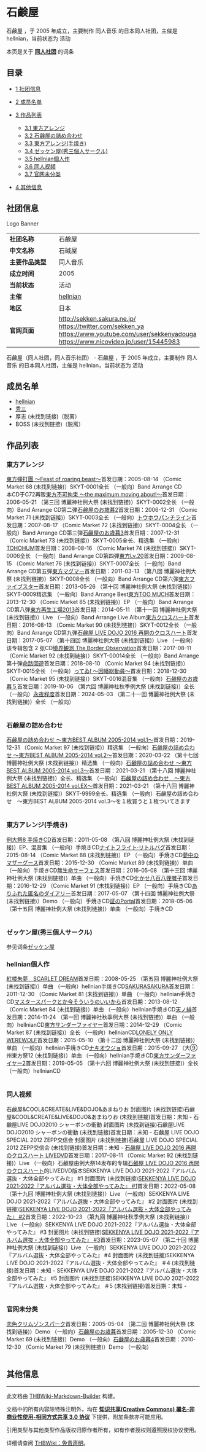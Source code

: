 # 石鹸屋

<!-- source html: G:\repos\THBWiki-Markdown-Builder\THBWikiMarkdown\Temp\main\3\37\ns0%3A%E7%9F%B3%E9%B9%B8%E5%B1%8B.html -->

石鹸屋 ，于 2005 年成立，主要制作 同人音乐 的日本同人社团，主催是 hellnian，当前状态为 活动

本页是关于 **[同人社团](./同人社团.md#同人社团)** 的词条

## 目录

- [1 社团信息](#社团信息)
- [2 成员名单](#成员名单)
- [3 作品列表](#作品列表)

  - [3.1 東方アレンジ](#東方アレンジ)
  - [3.2 石鹸屋の詰め合わせ](#石鹸屋の詰め合わせ)
  - [3.3 東方アレンジ(手焼き)](#東方アレンジ(手焼き))
  - [3.4 ゼッケン屋(秀三個人サークル)](#ゼッケン屋(秀三個人サークル))
  - [3.5 hellnian個人作](#hellnian個人作)
  - [3.6 同人视频](#同人视频)
  - [3.7 官网未分类](#官网未分类)



- [4 其他信息](#其他信息)





## 社团信息
[](./文件-石鹸屋_banner.jpg.md)  [](./文件-石鹸屋_banner.jpg.md)Logo
[](./文件-石鹸屋_banner2.jpg.md)  [](./文件-石鹸屋_banner2.jpg.md)Banner

<table><tbody><tr><td style="width:120px"><b>社团名称</b></td><td style="min-width:300px"> 石鹸屋 </td></tr><tr><td><b>中文名称</b></td><td>石碱屋</td></tr><tr><td><b>主要作品类型</b></td><td>同人音乐</td></tr><tr><td><b>成立时间</b></td><td>2005</td></tr><tr><td><b>当前状态</b></td><td>活动</td></tr><tr><td><b>主催</b></td><td> <a href="./hellnian.md" title="hellnian">hellnian</a> </td></tr><tr><td><b>地区</b></td><td>日本</td></tr><tr><td><b>官网页面</b></td><td><a rel="nofollow" class="external free" href="http://sekken.sakura.ne.jp/">http://sekken.sakura.ne.jp/</a> <br><a rel="nofollow" class="external free" href="https://twitter.com/sekken_ya">https://twitter.com/sekken_ya</a><br><a rel="nofollow" class="external free" href="https://www.youtube.com/user/sekkenyadouga">https://www.youtube.com/user/sekkenyadouga</a><br><a rel="nofollow" class="external free" href="https://www.nicovideo.jp/user/15445983">https://www.nicovideo.jp/user/15445983</a></td></tr></tbody></table>

石鹸屋（同人社团，同人音乐社团） - 石鹸屋 ，于 2005 年成立，主要制作 同人音乐 的日本同人社团，主催是 hellnian，当前状态为 活动

## 成员名单
- [hellnian](./hellnian.md)
- [秀三](./秀三.md)
- 厚志 (未找到链接)（脱离）
- BOSS (未找到链接)（脱离）


## 作品列表

### 東方アレンジ
[](./東方弾打團_～Feast_of_roaring_beast～.md)[東方弾打團 ～Feast of roaring beast～](./東方弾打團_～Feast_of_roaring_beast～.md)首发日期：2005-08-14 （Comic Market 68 (未找到链接)）SKYT-0001全长 （一般向）Band Arrange CD  
本CD于C72再贩[](./東方不可拘束_～the_maximum_moving_about!～.md)[東方不可拘束 ～the maximum moving about!～](./東方不可拘束_～the_maximum_moving_about!～.md)首发日期：2006-05-21 （第三回 博麗神社例大祭 (未找到链接)）SKYT-0002全长 （一般向）Band Arrange CD第二弾[](./石鹸屋のお歳暮2.md)[石鹸屋のお歳暮2](./石鹸屋のお歳暮2.md)首发日期：2006-12-31 （Comic Market 71 (未找到链接)）SKYT-0003全长 （一般向）[](./トウホウパンチライン.md)[トウホウパンチライン](./トウホウパンチライン.md)首发日期：2007-08-17 （Comic Market 72 (未找到链接)）SKYT-0004全长 （一般向）Band Arrange CD第三弾[](./石鹸屋のお歳暮3.md)[石鹸屋のお歳暮3](./石鹸屋のお歳暮3.md)首发日期：2007-12-31 （Comic Market 73 (未找到链接)）SKYT-0005全长、​精选集 （一般向）[](./TOHOHUM.md)[TOHOHUM](./TOHOHUM.md)首发日期：2008-08-16 （Comic Market 74 (未找到链接)）SKYT-0006全长 （一般向）Band Arrange CD第四弾[](./東方Lv.20.md)[東方Lv.20](./東方Lv.20.md)首发日期：2009-08-15 （Comic Market 76 (未找到链接)）SKYT-0007全长 （一般向）Band Arrange CD第五弾[](./東方マグマー.md)[東方マグマー](./東方マグマー.md)首发日期：2011-03-13 （第八回 博麗神社例大祭 (未找到链接)）SKYT-0008全长 （一般向）Band Arrange CD第六弾[](./東方ファイブスター.md)[東方ファイブスター](./東方ファイブスター.md)首发日期：2013-05-26 （第十回 博麗神社例大祭 (未找到链接)）SKYT-0009精选集 （一般向）Band Arrange Best[](./東方TOO_MUCH.md)[東方TOO MUCH](./東方TOO_MUCH.md)首发日期：2013-12-30 （Comic Market 85 (未找到链接)）EP （一般向）Band Arrange CD第八弾[](./東方再生工場2013.md)[東方再生工場2013](./東方再生工場2013.md)首发日期：2014-05-11 （第十一回 博麗神社例大祭 (未找到链接)）Live （一般向）Band Arrange Live Album[](./東方クロスハート.md)[東方クロスハート](./東方クロスハート.md)首发日期：2016-08-13 （Comic Market 90 (未找到链接)）SKYT-0012全长 （一般向）Band Arrange CD第九弾[](./石鹸屋_LIVE_DOJO_2016_再開のクロスハート.md)[石鹸屋 LIVE DOJO 2016 再開のクロスハート](./石鹸屋_LIVE_DOJO_2016_再開のクロスハート.md)首发日期：2017-05-07 （第十四回 博麗神社例大祭 (未找到链接)）Live （一般向）该专辑包含 2 张CD[](./境界観測_The_Border_Observation.md)[境界観測 The Border Observation](./境界観測_The_Border_Observation.md)首发日期：2017-08-11 （Comic Market 92 (未找到链接)）SKYT-00014全长 （一般向）Band Arrange第十弾[](./命路回遊.md)[命路回遊](./命路回遊.md)首发日期：2018-08-10 （Comic Market 94 (未找到链接)）SKYT-0015全长 （一般向）[](./ってゐ!_～因幡総動員～.md)[ってゐ! ～因幡総動員～](./ってゐ!_～因幡総動員～.md)首发日期：2018-12-30 （Comic Market 95 (未找到链接)）SKYT-0016混音集 （一般向）[](./石鹸屋のお歳暮５.md)[石鹸屋のお歳暮５](./石鹸屋のお歳暮５.md)首发日期：2019-10-06 （第六回 博麗神社秋季例大祭 (未找到链接)）全长 （一般向）[](./永夜程度.md)[永夜程度](./永夜程度.md)首发日期：2024-05-03 （第二十一回 博麗神社例大祭 (未找到链接)）全长 （一般向）
<table><style data-mw-deduplicate="TemplateStyles:r686458">.mw-parser-output .simple_work{display:grid;min-height:calc(120px + 0.5rem);grid-template-columns:calc(120px + 0.5rem)1fr;grid-template-rows:auto 1fr;grid-template-areas:"cover title""cover props";overflow:hidden}.mw-parser-output .simple_work-cover{grid-area:cover;align-self:center;justify-self:center;overflow:hidden;max-width:100%;max-height:100%;padding:0.25rem;word-break:break-all}.mw-parser-output .simple_work-cover a.new{display:block;text-align:center;padding:0.25rem}.mw-parser-output .simple_work-title{grid-area:title;margin-top:0.25rem;padding-left:0.25rem;font-weight:bold}.mw-parser-output .simple_work-props{grid-area:props;padding-left:0.25rem}.mw-parser-output .simple_work-prop{margin:0.125rem 0}</style>

<link rel="mw-deduplicated-inline-style" href="mw-data:TemplateStyles:r686458">

<link rel="mw-deduplicated-inline-style" href="mw-data:TemplateStyles:r686458">

<link rel="mw-deduplicated-inline-style" href="mw-data:TemplateStyles:r686458">

<link rel="mw-deduplicated-inline-style" href="mw-data:TemplateStyles:r686458">

<link rel="mw-deduplicated-inline-style" href="mw-data:TemplateStyles:r686458">

<link rel="mw-deduplicated-inline-style" href="mw-data:TemplateStyles:r686458">

<link rel="mw-deduplicated-inline-style" href="mw-data:TemplateStyles:r686458">

<link rel="mw-deduplicated-inline-style" href="mw-data:TemplateStyles:r686458">

<link rel="mw-deduplicated-inline-style" href="mw-data:TemplateStyles:r686458">

<link rel="mw-deduplicated-inline-style" href="mw-data:TemplateStyles:r686458">

<link rel="mw-deduplicated-inline-style" href="mw-data:TemplateStyles:r686458">

<link rel="mw-deduplicated-inline-style" href="mw-data:TemplateStyles:r686458">

<link rel="mw-deduplicated-inline-style" href="mw-data:TemplateStyles:r686458">

<link rel="mw-deduplicated-inline-style" href="mw-data:TemplateStyles:r686458">

<link rel="mw-deduplicated-inline-style" href="mw-data:TemplateStyles:r686458">

<link rel="mw-deduplicated-inline-style" href="mw-data:TemplateStyles:r686458">

<link rel="mw-deduplicated-inline-style" href="mw-data:TemplateStyles:r686458">
</table>



### 石鹸屋の詰め合わせ
[](./石鹸屋の詰め合わせ_～東方BEST_ALBUM_2005-2014_vol.1～.md)[石鹸屋の詰め合わせ ～東方BEST ALBUM 2005-2014 vol.1～](./石鹸屋の詰め合わせ_～東方BEST_ALBUM_2005-2014_vol.1～.md)首发日期：2019-12-31 （Comic Market 97 (未找到链接)）精选集 （一般向）[](./石鹸屋の詰め合わせ_～東方BEST_ALBUM_2005-2014_vol.2～.md)[石鹸屋の詰め合わせ ～東方BEST ALBUM 2005-2014 vol.2～](./石鹸屋の詰め合わせ_～東方BEST_ALBUM_2005-2014_vol.2～.md)首发日期：2020-03-22 （第十七回 博麗神社例大祭 (未找到链接)）精选集 （一般向）[](./石鹸屋の詰め合わせ_～東方BEST_ALBUM_2005-2014_vol.3～.md)[石鹸屋の詰め合わせ 〜東方BEST ALBUM 2005-2014 vol.3〜](./石鹸屋の詰め合わせ_～東方BEST_ALBUM_2005-2014_vol.3～.md)首发日期：2021-03-21 （第十八回 博麗神社例大祭 (未找到链接)）全长、​精选集 （一般向）[](./石鹸屋の詰め合わせ_～東方BEST_ALBUM_2005-2014_vol.EX～.md)[石鹸屋の詰め合わせ　〜東方BEST ALBUM 2005-2014 vol.EX〜](./石鹸屋の詰め合わせ_～東方BEST_ALBUM_2005-2014_vol.EX～.md)首发日期：2021-03-21 （第十八回 博麗神社例大祭 (未找到链接)）SKYT-9999全长、​精选集 （一般向）石鹸屋の詰め合わせ　〜東方BEST ALBUM 2005-2014 vol.3〜を１枚買うと１枚ついてきます
<table><link rel="mw-deduplicated-inline-style" href="mw-data:TemplateStyles:r686458">

<link rel="mw-deduplicated-inline-style" href="mw-data:TemplateStyles:r686458">

<link rel="mw-deduplicated-inline-style" href="mw-data:TemplateStyles:r686458">

<link rel="mw-deduplicated-inline-style" href="mw-data:TemplateStyles:r686458">
</table>



### 東方アレンジ(手焼き)
[](./例大祭8_手焼きCD.md)[例大祭8 手焼きCD](./例大祭8_手焼きCD.md)首发日期：2011-05-08 （第八回 博麗神社例大祭 (未找到链接)）EP、​混音集 （一般向）手焼きCD[](./ナイトフライト·リトルバグ.md)[ナイトフライト·リトルバグ](./ナイトフライト·リトルバグ.md)首发日期：2015-08-14 （Comic Market 88 (未找到链接)）EP （一般向）手焼きCD[](./夢中のマザーグース.md)[夢中のマザーグース](./夢中のマザーグース.md)首发日期：2015-12-30 （Comic Market 89 (未找到链接)）单曲 （一般向）手焼きCD[](./無生命サーフェス.md)[無生命サーフェス](./無生命サーフェス.md)首发日期：2016-05-08 （第十三回 博麗神社例大祭 (未找到链接)）单曲 （一般向）手焼きCD[](./化かせ八百八狸囃子.md)[化かせ八百八狸囃子](./化かせ八百八狸囃子.md)首发日期：2016-12-29 （Comic Market 91 (未找到链接)）EP （一般向）手焼きCD[](./ありふれた匿名のダイアリー.md)[ありふれた匿名のダイアリー](./ありふれた匿名のダイアリー.md)首发日期：2017-05-07 （第十四回 博麗神社例大祭 (未找到链接)）Demo （一般向）手焼きCD[](./証のPortal.md)[証のPortal](./証のPortal.md)首发日期：2018-05-06 （第十五回 博麗神社例大祭 (未找到链接)）单曲 （一般向）手焼きCD
<table><link rel="mw-deduplicated-inline-style" href="mw-data:TemplateStyles:r686458">

<link rel="mw-deduplicated-inline-style" href="mw-data:TemplateStyles:r686458">

<link rel="mw-deduplicated-inline-style" href="mw-data:TemplateStyles:r686458">

<link rel="mw-deduplicated-inline-style" href="mw-data:TemplateStyles:r686458">

<link rel="mw-deduplicated-inline-style" href="mw-data:TemplateStyles:r686458">

<link rel="mw-deduplicated-inline-style" href="mw-data:TemplateStyles:r686458">

<link rel="mw-deduplicated-inline-style" href="mw-data:TemplateStyles:r686458">
</table>



### ゼッケン屋(秀三個人サークル)
  
参见词条[ゼッケン屋](./ゼッケン屋.md)
  


### hellnian個人作
[](./紅楼朱夢_SCARLET_DREAM.md)[紅楼朱夢　SCARLET DREAM](./紅楼朱夢_SCARLET_DREAM.md)首发日期：2008-05-25 （第五回 博麗神社例大祭 (未找到链接)）单曲 （一般向）hellnian手焼きCD[](./SAKURASAKURA（石鹸屋）.md)[SAKURASAKURA](./SAKURASAKURA（石鹸屋）.md)首发日期：2011-12-30 （Comic Market 81 (未找到链接)）单曲 （一般向）hellnian手焼きCD[](./マスタースパークとか今そういうのいいから.md)[マスタースパークとか今そういうのいいから](./マスタースパークとか今そういうのいいから.md)首发日期：2013-08-12 （Comic Market 84 (未找到链接)）单曲 （一般向）hellnian手焼きCD[](./天ノ緋.md)[天ノ緋](./天ノ緋.md)首发日期：2014-11-24 （第一回 博麗神社秋季例大祭 (未找到链接)）单曲 （一般向）hellnianCD[](./東方サンダーファイヤー.md)[東方サンダーファイヤー](./東方サンダーファイヤー.md)首发日期：2014-12-29 （Comic Market 87 (未找到链接)）全长 （一般向）hellnianCD[](./LONELY_ONLY_WEREWOLF.md)[LONELY ONLY WEREWOLF](./LONELY_ONLY_WEREWOLF.md)首发日期：2015-05-10 （第十二回 博麗神社例大祭 (未找到链接)）单曲 （一般向）hellnian手焼きCD[](./ナキオウジョ.md)[ナキオウジョ](./ナキオウジョ.md)首发日期：2015-09-27 （大⑨州東方祭12 (未找到链接)）单曲 （一般向）hellnian手焼きCD[](./東方サンダーファイヤー２.md)[東方サンダーファイヤー2](./東方サンダーファイヤー２.md)首发日期：2019-05-05 （第十六回 博麗神社例大祭 (未找到链接)）全长 （一般向）hellnianCD
<table><link rel="mw-deduplicated-inline-style" href="mw-data:TemplateStyles:r686458">

<link rel="mw-deduplicated-inline-style" href="mw-data:TemplateStyles:r686458">

<link rel="mw-deduplicated-inline-style" href="mw-data:TemplateStyles:r686458">

<link rel="mw-deduplicated-inline-style" href="mw-data:TemplateStyles:r686458">

<link rel="mw-deduplicated-inline-style" href="mw-data:TemplateStyles:r686458">

<link rel="mw-deduplicated-inline-style" href="mw-data:TemplateStyles:r686458">

<link rel="mw-deduplicated-inline-style" href="mw-data:TemplateStyles:r686458">

<link rel="mw-deduplicated-inline-style" href="mw-data:TemplateStyles:r686458">
</table>



### 同人视频
石鹸屋&amp;COOL&amp;CREATE&amp;LIVE&amp;DOJO&amp;あまねりお 封面图片 (未找到链接)石鹸屋&amp;COOL&amp;CREATE&amp;LIVE&amp;DOJO&amp;あまねりお (未找到链接)首发日期：未知 - 石鹸屋LIVE DOJO2010 シャーボンの衝動 封面图片 (未找到链接)石鹸屋LIVE DOJO2010 シャーボンの衝動 (未找到链接)首发日期：未知 - 石鹸屋 LIVE DOJO SPECIAL 2012 ZEPP交信会 封面图片 (未找到链接)石鹸屋 LIVE DOJO SPECIAL 2012 ZEPP交信会 (未找到链接)首发日期：未知 - [](./石鹸屋_LIVE_DOJO_2016_再開のクロスハート_LIVEDVD.md)[石鹸屋 LIVE DOJO 2016 再開のクロスハート LIVEDVD](./石鹸屋_LIVE_DOJO_2016_再開のクロスハート_LIVEDVD.md)首发日期：2017-08-11 （Comic Market 92 (未找到链接)）Live （一般向）石鹸屋由例大祭14发布的专辑[石鹸屋 LIVE DOJO 2016 再開のクロスハート](./石鹸屋_LIVE_DOJO_2016_再開のクロスハート.md)的LIVEDVD版本SEKKENYA LIVE DOJO 2021-2022『アルバム選抜・大体全部やってみた』 #1 封面图片 (未找到链接)[SEKKENYA LIVE DOJO 2021-2022『アルバム選抜・大体全部やってみた』 #1](./SEKKENYA_LIVE_DOJO_2021-2022『アルバム選抜・大体全部やってみた』_＃1.md)首发日期：2022-05-08 （第十九回 博麗神社例大祭 (未找到链接)）Live （一般向）SEKKENYA LIVE DOJO 2021-2022『アルバム選抜・大体全部やってみた』 #2 封面图片 (未找到链接)[SEKKENYA LIVE DOJO 2021-2022『アルバム選抜・大体全部やってみた』 #2](./SEKKENYA_LIVE_DOJO_2021-2022『アルバム選抜・大体全部やってみた』_＃2.md)首发日期：2022-10-23 （第九回 博麗神社秋季例大祭 (未找到链接)）Live （一般向）SEKKENYA LIVE DOJO 2021-2022『アルバム選抜・大体全部やってみた』 #3 封面图片 (未找到链接)[SEKKENYA LIVE DOJO 2021-2022『アルバム選抜・大体全部やってみた』 #3](./SEKKENYA_LIVE_DOJO_2021-2022『アルバム選抜・大体全部やってみた』_＃3.md)首发日期：2023-05-07 （第二十回 博麗神社例大祭 (未找到链接)）Live （一般向）SEKKENYA LIVE DOJO 2021-2022『アルバム選抜・大体全部やってみた』 #4 封面图片 (未找到链接)SEKKENYA LIVE DOJO 2021-2022『アルバム選抜・大体全部やってみた』 ＃4 (未找到链接)首发日期：未知 - SEKKENYA LIVE DOJO 2021-2022『アルバム選抜・大体全部やってみた』 #5 封面图片 (未找到链接)SEKKENYA LIVE DOJO 2021-2022『アルバム選抜・大体全部やってみた』 ＃5 (未找到链接)首发日期：未知 - 
<table><link rel="mw-deduplicated-inline-style" href="mw-data:TemplateStyles:r686458">
<link rel="mw-deduplicated-inline-style" href="mw-data:TemplateStyles:r686458">
<link rel="mw-deduplicated-inline-style" href="mw-data:TemplateStyles:r686458">
<link rel="mw-deduplicated-inline-style" href="mw-data:TemplateStyles:r686458">

<link rel="mw-deduplicated-inline-style" href="mw-data:TemplateStyles:r686458">

<link rel="mw-deduplicated-inline-style" href="mw-data:TemplateStyles:r686458">

<link rel="mw-deduplicated-inline-style" href="mw-data:TemplateStyles:r686458">

<link rel="mw-deduplicated-inline-style" href="mw-data:TemplateStyles:r686458">
<link rel="mw-deduplicated-inline-style" href="mw-data:TemplateStyles:r686458"></table>



### 官网未分类
[](./恋色クリムゾンスパーク.md)[恋色クリムゾンスパーク](./恋色クリムゾンスパーク.md)首发日期：2005-05-04 （第二回 博麗神社例大祭 (未找到链接)）Demo （一般向）[](./石鹸屋のお歳暮.md)[石鹸屋のお歳暮](./石鹸屋のお歳暮.md)首发日期：2005-12-30 （Comic Market 69 (未找到链接)）Demo （一般向）[](./石鹸屋のお歳暮4.md)[石鹸屋のお歳暮4](./石鹸屋のお歳暮4.md)首发日期：2010-12-30 （Comic Market 79 (未找到链接)）Demo （一般向）
<table><link rel="mw-deduplicated-inline-style" href="mw-data:TemplateStyles:r686458">

<link rel="mw-deduplicated-inline-style" href="mw-data:TemplateStyles:r686458">

<link rel="mw-deduplicated-inline-style" href="mw-data:TemplateStyles:r686458">
</table>



## 其他信息
  
  






---

此文档由 [THBWiki-Markdown-Builder](https://github.com/Delsin-Yu/THBWiki-Markdown-Builder) 构建。

文档中的所有内容除特殊注明外，均在 [**知识共享(Creative Commons) 署名-非商业性使用-相同方式共享 3.0 协议**](https://creativecommons.org/licenses/by-sa/3.0/deed.zh-hans) 下提供，附加条款亦可能应用。

引用类型与其他类型作品版权归原作者所有，如有作者授权则遵照授权协议使用。

详细请查阅 [THBWiki：免责声明](https://thbwiki.cc/THBWiki:%E5%85%8D%E8%B4%A3%E5%A3%B0%E6%98%8E)。

